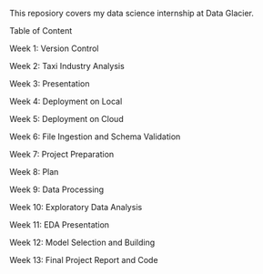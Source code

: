 This reposiory covers my data science internship at Data Glacier.


Table of Content

Week 1: Version Control

Week 2: Taxi Industry Analysis

Week 3: Presentation

Week 4: Deployment on Local

Week 5: Deployment on Cloud

Week 6: File Ingestion and Schema Validation

Week 7: Project Preparation

Week 8: Plan

Week 9: Data Processing

Week 10: Exploratory Data Analysis

Week 11: EDA Presentation

Week 12: Model Selection and Building

Week 13: Final Project Report and Code
